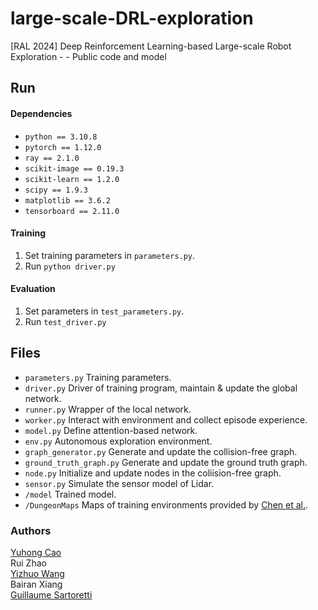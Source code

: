 # large-scale-DRL-exploration
[RAL 2024] Deep Reinforcement Learning-based Large-scale Robot Exploration - - Public code and model

## Run

#### Dependencies
* `python == 3.10.8`
* `pytorch == 1.12.0`
* `ray == 2.1.0`
* `scikit-image == 0.19.3`
* `scikit-learn == 1.2.0`
* `scipy == 1.9.3`
* `matplotlib == 3.6.2`
* `tensorboard == 2.11.0`


#### Training
1. Set training parameters in `parameters.py`.
2. Run `python driver.py`

#### Evaluation
1. Set parameters in `test_parameters.py`.
2. Run `test_driver.py`

## Files
* `parameters.py` Training parameters.
* `driver.py` Driver of training program, maintain & update the global network.
* `runner.py` Wrapper of the local network.
* `worker.py` Interact with environment and collect episode experience.
* `model.py` Define attention-based network.
* `env.py` Autonomous exploration environment.
* `graph_generator.py` Generate and update the collision-free graph.
* `ground_truth_graph.py` Generate and update the ground truth graph.
* `node.py` Initialize and update nodes in the coliision-free graph.
* `sensor.py` Simulate the sensor model of Lidar.
* `/model` Trained model.
* `/DungeonMaps` Maps of training environments provided by <a href="https://github.com/RobustFieldAutonomyLab/DRL_robot_exploration">Chen et al.</a>.


### Authors
[Yuhong Cao](https://github.com/caoyuhong001)\
Rui Zhao\
[Yizhuo Wang](https://github.com/wyzh98)\
Bairan Xiang\
[Guillaume Sartoretti](https://github.com/gsartoretti)

